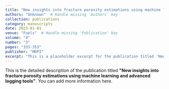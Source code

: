 ```yaml
---
title: "New insights into fracture porosity estimations using machine learning and advanced logging tools"
authors: "Unknown"  # Handle missing 'Authors' key
collection: publications
category: manuscripts
date: 2023-01-01
venue: "Fuels"  # Handle missing 'Publication' key
volume: "4"
number: "3"
pages: "333-353"
publisher: "MDPI"
excerpt: "This is a placeholder excerpt for the publication titled 'New insights into fracture porosity estimations using machine learning and advanced logging tools'."
---
```


This is the detailed description of the publication titled **"New insights into fracture porosity estimations using machine learning and advanced logging tools"**. You can add more information here.
